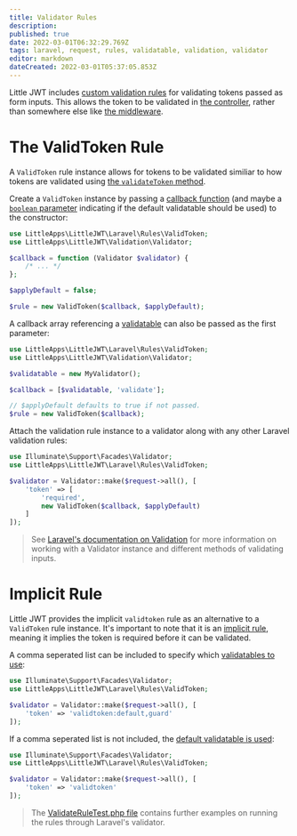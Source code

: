 ```yaml
---
title: Validator Rules
description: 
published: true
date: 2022-03-01T06:32:29.769Z
tags: laravel, request, rules, validatable, validation, validator
editor: markdown
dateCreated: 2022-03-01T05:37:05.853Z
---
```


Little JWT includes [custom validation rules](https://laravel.com/docs/8.x/validation#custom-validation-rules) for validating tokens passed as form inputs. This allows the token to be validated in [the controller](https://laravel.com/docs/8.x/controllers), rather than somewhere else like [the middleware](https://laravel.com/docs/8.x/middleware). 

# The ValidToken Rule

A ``ValidToken`` rule instance allows for tokens to be validated similiar to how tokens are validated using [the ``validateToken`` method](/validating#the-validatetoken-method).

Create a ``ValidToken`` instance by passing a [callback function](/validating#callback-parameter) (and maybe a [``boolean`` parameter](/validating#default-validatable-parameter) indicating if the default validatable should be used) to the constructor:

```php
use LittleApps\LittleJWT\Laravel\Rules\ValidToken;
use LittleApps\LittleJWT\Validation\Validator;

$callback = function (Validator $validator) {
    /* ... */
};

$applyDefault = false;

$rule = new ValidToken($callback, $applyDefault);
```

A callback array referencing a [validatable](/validatables) can also be passed as the first parameter:

```php
use LittleApps\LittleJWT\Laravel\Rules\ValidToken;
use LittleApps\LittleJWT\Validation\Validator;

$validatable = new MyValidator();

$callback = [$validatable, 'validate'];

// $applyDefault defaults to true if not passed.
$rule = new ValidToken($callback);
```

Attach the validation rule instance to a validator along with any other Laravel validation rules:

```php
use Illuminate\Support\Facades\Validator;
use LittleApps\LittleJWT\Laravel\Rules\ValidToken;

$validator = Validator::make($request->all(), [
    'token' => [
        'required',
        new ValidToken($callback, $applyDefault)
    ]
]);
```

> See [Laravel's documentation on Validation](https://laravel.com/docs/8.x/validation) for more information on working with a Validator instance and different methods of validating inputs.

# Implicit Rule


Little JWT provides the implicit ``validtoken`` rule as an alternative to a ``ValidToken`` rule instance. It's important to note that it is an [implicit rule](https://laravel.com/docs/8.x/validation#implicit-rules), meaning it implies the token is required before it can be validated.

A comma seperated list can be included to specify which [validatables to use](/validatables):

```php
use Illuminate\Support\Facades\Validator;
use LittleApps\LittleJWT\Laravel\Rules\ValidToken;

$validator = Validator::make($request->all(), [
    'token' => 'validtoken:default,guard'
]);
```

If a comma seperated list is not included, the [default validatable is used](/validatables#default-validatable):

```php
use Illuminate\Support\Facades\Validator;
use LittleApps\LittleJWT\Laravel\Rules\ValidToken;

$validator = Validator::make($request->all(), [
    'token' => 'validtoken'
]);
```

> The [ValidateRuleTest.php file](https://github.com/little-apps/LittleJWT/blob/main/tests/Features/ValidateRuleTest.php) contains further examples on running the rules through Laravel's validator.